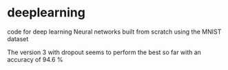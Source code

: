# deeplearning
code for deep learning
Neural networks built from scratch 
using the MNIST dataset

The version 3 with dropout seems to perform the best so far with an accuracy of 94.6 %
